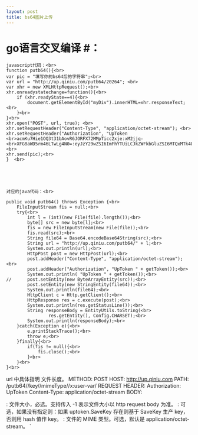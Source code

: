 ```yaml
---
layout: post
title: bs64图片上传
---
```


# go语言交叉编译 #：

 
    javascript代码：<br>
    function putb64(){<br>
	var pic = "填写你的bs64后的字符串";<br>
    var url = "http://up.qiniu.com/putb64/20264"; <br>
	var xhr = new XMLHttpRequest();<br>
	xhr.onreadystatechange=function(){<br>
		if (xhr.readyState==4){<br>
			document.getElementById("myDiv").innerHTML=xhr.responseText;<br>
		}<br>
	}<br>
	xhr.open("POST", url, true); <br>
	xhr.setRequestHeader("Content-Type", "application/octet-stream"); <br>
	xhr.setRequestHeader("Authorization", "UpToken <br>acmKu7Hie1OQ3t31bAovR6JORFX72MMpTicc2xje:xM2jjq-<br>XFG8aWD5rm46LTwLg4N0=:eyJzY29wZSI6ImFhYTUiLCJkZWFkbGluZSI6MTQxMTk4OTk0MH0="); <br>
	xhr.send(pic);<br>
	}  <br>




  
	对应的java代码：<br>

	public void putb64() throws Exception {<br>
		FileInputStream fis = null;<br>
		try{<br>
			int l = (int)(new File(file).length());<br>
			byte[] src = new byte[l];<br>
			fis = new FileInputStream(new File(file));<br>
			fis.read(src);<br>
			String file64 = Base64.encodeBase64String(src);<br>
			String url = "http://up.qiniu.com/putb64/" + l;<br>
			System.out.println(url);<br>
			HttpPost post = new HttpPost(url);<br>
			post.addHeader("Content-Type", "application/octet-stream");<br>
			post.addHeader("Authorization", "UpToken " + getToken());<br>
			System.out.println( "UpToken " + getToken());<br>
	//		post.setEntity(new ByteArrayEntity(src));<br>
			post.setEntity(new StringEntity(file64));<br>
			System.out.println(file64);<br>
			HttpClient c = Http.getClient();<br>
			HttpResponse res = c.execute(post);<br>
			System.out.println(res.getStatusLine());<br>
			String responseBody = EntityUtils.toString(<br>
	                res.getEntity(), Config.CHARSET);<br>
			System.out.println(responseBody);<br>
		}catch(Exception e){<br>
			e.printStackTrace();<br>
			throw e;<br>
		}finally{<br>
			if(fis != null){<br>
				fis.close();<br>
			}<br>
		}<br>
	}<br>

url 中具体指明 文件长度。
METHOD: POST
HOST: http://up.qiniu.com
PATH: /putb64/<Fsize>/key/<EncodedKey>/mimeType/<EncodedMimeType>/x:user-var/<EncodedUserVarVal>
REQUEST HEADER:
Authorization: UpToken <UpToken>
Content-Type: application/octet-stream
BODY:
<Base64EncodedFileContent>

<Fsize>: 文件大小，必选。支持传入 -1 表示文件大小以 http request body 为准。
<EncodedKey>: 可选，如果没有指定则：如果 uptoken.SaveKey 存在则基于 SaveKey 生产 key，否则用 hash 值作 key。
<EncodedMimeType>: 文件的 MIME 类型。可选，默认是 application/octet-stream。
`

 </span>